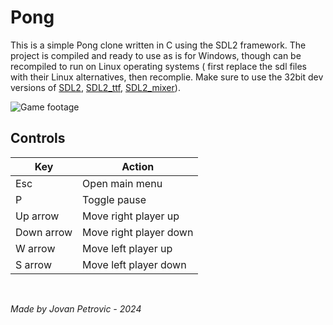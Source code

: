 # Pong

This is a simple Pong clone written in C using the SDL2 framework. The project is compiled and ready to use as is for Windows, though can be recompiled to run on Linux operating systems ( first replace the sdl files with their Linux alternatives, then recomplie. Make sure to use the 32bit dev versions of [SDL2](https://github.com/libsdl-org/SDL/releases), [SDL2_ttf](https://github.com/libsdl-org/SDL_ttf/releases), [SDL2_mixer](https://github.com/libsdl-org/SDL_mixer/releases)).

![Game footage](https://iili.io/J6e0ddP.gif)

## Controls

| Key        | Action                 |
| ---------- | ---------------------- |
| Esc        | Open main menu         |
| P          | Toggle pause           |
| Up arrow   | Move right player up   |
| Down arrow | Move right player down |
| W arrow    | Move left player up    |
| S arrow    | Move left player down  |

&nbsp;
&nbsp;

_Made by Jovan Petrovic - 2024_
